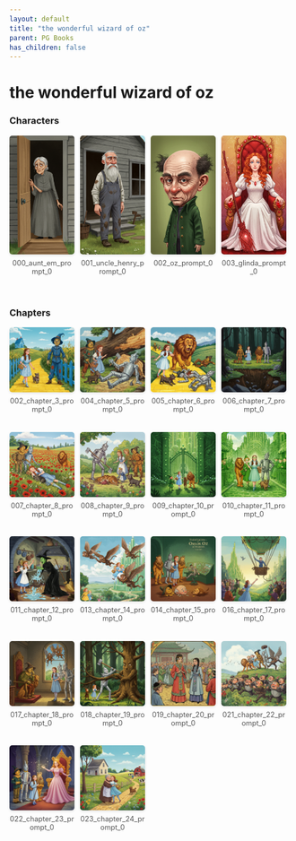 ```yaml
---
layout: default
title: "the wonderful wizard of oz"
parent: PG Books
has_children: false
---
```



<style>
.image-gallery {
  display: flex;
  flex-wrap: wrap;
  justify-content: space-between;
  margin-bottom: 20px;
}

.image-row {
  display: flex;
  justify-content: flex-start;
  width: 100%;
  margin-bottom: 20px;
}

.image-item {
  width: 23%;
  margin-right: 2%;
  text-align: center;
}

.image-item:last-child {
  margin-right: 0;
}

.image-item img {
  width: 100%;
  height: auto;
  object-fit: cover;
  border-radius: 5px;
  box-shadow: 0 2px 4px rgba(0,0,0,0.1);
}

.image-item p {
  margin-top: 5px;
  font-size: 0.9em;
  color: #555;
}

.video-container {
  margin: 20px 0;
}
</style>


# the wonderful wizard of oz

<h3>Characters</h3>
<div class="image-gallery">
<div class="image-row">
  <div class="image-item">
    <img src="../../assets/pg_books_ai_generated_photos/the_wonderful_wizard_of_oz/characters/000_aunt_em_prompt_0.png" alt="000_aunt_em_prompt_0">
    <p>000_aunt_em_prompt_0</p>
  </div>
  <div class="image-item">
    <img src="../../assets/pg_books_ai_generated_photos/the_wonderful_wizard_of_oz/characters/001_uncle_henry_prompt_0.png" alt="001_uncle_henry_prompt_0">
    <p>001_uncle_henry_prompt_0</p>
  </div>
  <div class="image-item">
    <img src="../../assets/pg_books_ai_generated_photos/the_wonderful_wizard_of_oz/characters/002_oz_prompt_0.png" alt="002_oz_prompt_0">
    <p>002_oz_prompt_0</p>
  </div>
  <div class="image-item">
    <img src="../../assets/pg_books_ai_generated_photos/the_wonderful_wizard_of_oz/characters/003_glinda_prompt_0.png" alt="003_glinda_prompt_0">
    <p>003_glinda_prompt_0</p>
  </div>
</div>
</div>

<h3>Chapters</h3>
<div class="image-gallery">
<div class="image-row">
  <div class="image-item">
    <img src="../../assets/pg_books_ai_generated_photos/the_wonderful_wizard_of_oz/chapters/002_chapter_3_prompt_0.png" alt="002_chapter_3_prompt_0">
    <p>002_chapter_3_prompt_0</p>
  </div>
  <div class="image-item">
    <img src="../../assets/pg_books_ai_generated_photos/the_wonderful_wizard_of_oz/chapters/004_chapter_5_prompt_0.png" alt="004_chapter_5_prompt_0">
    <p>004_chapter_5_prompt_0</p>
  </div>
  <div class="image-item">
    <img src="../../assets/pg_books_ai_generated_photos/the_wonderful_wizard_of_oz/chapters/005_chapter_6_prompt_0.png" alt="005_chapter_6_prompt_0">
    <p>005_chapter_6_prompt_0</p>
  </div>
  <div class="image-item">
    <img src="../../assets/pg_books_ai_generated_photos/the_wonderful_wizard_of_oz/chapters/006_chapter_7_prompt_0.png" alt="006_chapter_7_prompt_0">
    <p>006_chapter_7_prompt_0</p>
  </div>
</div>
<div class="image-row">
  <div class="image-item">
    <img src="../../assets/pg_books_ai_generated_photos/the_wonderful_wizard_of_oz/chapters/007_chapter_8_prompt_0.png" alt="007_chapter_8_prompt_0">
    <p>007_chapter_8_prompt_0</p>
  </div>
  <div class="image-item">
    <img src="../../assets/pg_books_ai_generated_photos/the_wonderful_wizard_of_oz/chapters/008_chapter_9_prompt_0.png" alt="008_chapter_9_prompt_0">
    <p>008_chapter_9_prompt_0</p>
  </div>
  <div class="image-item">
    <img src="../../assets/pg_books_ai_generated_photos/the_wonderful_wizard_of_oz/chapters/009_chapter_10_prompt_0.png" alt="009_chapter_10_prompt_0">
    <p>009_chapter_10_prompt_0</p>
  </div>
  <div class="image-item">
    <img src="../../assets/pg_books_ai_generated_photos/the_wonderful_wizard_of_oz/chapters/010_chapter_11_prompt_0.png" alt="010_chapter_11_prompt_0">
    <p>010_chapter_11_prompt_0</p>
  </div>
</div>
<div class="image-row">
  <div class="image-item">
    <img src="../../assets/pg_books_ai_generated_photos/the_wonderful_wizard_of_oz/chapters/011_chapter_12_prompt_0.png" alt="011_chapter_12_prompt_0">
    <p>011_chapter_12_prompt_0</p>
  </div>
  <div class="image-item">
    <img src="../../assets/pg_books_ai_generated_photos/the_wonderful_wizard_of_oz/chapters/013_chapter_14_prompt_0.png" alt="013_chapter_14_prompt_0">
    <p>013_chapter_14_prompt_0</p>
  </div>
  <div class="image-item">
    <img src="../../assets/pg_books_ai_generated_photos/the_wonderful_wizard_of_oz/chapters/014_chapter_15_prompt_0.png" alt="014_chapter_15_prompt_0">
    <p>014_chapter_15_prompt_0</p>
  </div>
  <div class="image-item">
    <img src="../../assets/pg_books_ai_generated_photos/the_wonderful_wizard_of_oz/chapters/016_chapter_17_prompt_0.png" alt="016_chapter_17_prompt_0">
    <p>016_chapter_17_prompt_0</p>
  </div>
</div>
<div class="image-row">
  <div class="image-item">
    <img src="../../assets/pg_books_ai_generated_photos/the_wonderful_wizard_of_oz/chapters/017_chapter_18_prompt_0.png" alt="017_chapter_18_prompt_0">
    <p>017_chapter_18_prompt_0</p>
  </div>
  <div class="image-item">
    <img src="../../assets/pg_books_ai_generated_photos/the_wonderful_wizard_of_oz/chapters/018_chapter_19_prompt_0.png" alt="018_chapter_19_prompt_0">
    <p>018_chapter_19_prompt_0</p>
  </div>
  <div class="image-item">
    <img src="../../assets/pg_books_ai_generated_photos/the_wonderful_wizard_of_oz/chapters/019_chapter_20_prompt_0.png" alt="019_chapter_20_prompt_0">
    <p>019_chapter_20_prompt_0</p>
  </div>
  <div class="image-item">
    <img src="../../assets/pg_books_ai_generated_photos/the_wonderful_wizard_of_oz/chapters/021_chapter_22_prompt_0.png" alt="021_chapter_22_prompt_0">
    <p>021_chapter_22_prompt_0</p>
  </div>
</div>
<div class="image-row">
  <div class="image-item">
    <img src="../../assets/pg_books_ai_generated_photos/the_wonderful_wizard_of_oz/chapters/022_chapter_23_prompt_0.png" alt="022_chapter_23_prompt_0">
    <p>022_chapter_23_prompt_0</p>
  </div>
  <div class="image-item">
    <img src="../../assets/pg_books_ai_generated_photos/the_wonderful_wizard_of_oz/chapters/023_chapter_24_prompt_0.png" alt="023_chapter_24_prompt_0">
    <p>023_chapter_24_prompt_0</p>
  </div>
</div>
</div>
